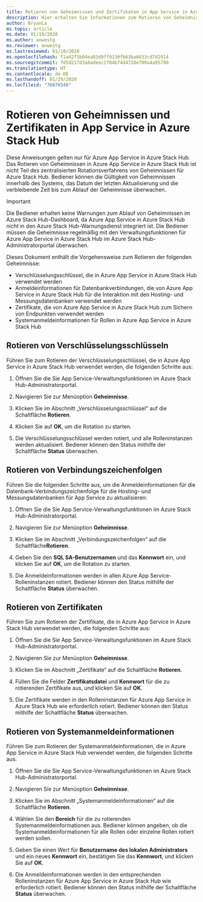 ```yaml
---
title: Rotieren von Geheimnissen und Zertifikaten in App Service in Azure Stack Hub
description: Hier erhalten Sie Informationen zum Rotieren von Geheimnissen und Zertifikaten, die von Azure App Service in Azure Stack Hub verwendet werden.
author: BryanLa
ms.topic: article
ms.date: 01/10/2020
ms.author: anwestg
ms.reviewer: anwestg
ms.lastreviewed: 01/10/2020
ms.openlocfilehash: f1a42f5b04ea83d9ff9130fb63ba6833cd7d2914
ms.sourcegitcommit: fd5d217d3a8adeec2f04b74d4728e709a4a95790
ms.translationtype: HT
ms.contentlocale: de-DE
ms.lasthandoff: 01/29/2020
ms.locfileid: "76876540"
---
```

# <a name="rotate-app-service-on-azure-stack-hub-secrets-and-certificates"></a>Rotieren von Geheimnissen und Zertifikaten in App Service in Azure Stack Hub

Diese Anweisungen gelten nur für Azure App Service in Azure Stack Hub.  Das Rotieren von Geheimnissen in Azure App Service in Azure Stack Hub ist nicht Teil des zentralisierten Rotationsverfahrens von Geheimnissen für Azure Stack Hub.  Bediener können die Gültigkeit von Geheimnissen innerhalb des Systems, das Datum der letzten Aktualisierung und die verbleibende Zeit bis zum Ablauf der Geheimnisse überwachen.

> [!Important]
> Die Bediener erhalten keine Warnungen zum Ablauf von Geheimnissen im Azure Stack Hub-Dashboard, da Azure App Service in Azure Stack Hub nicht in den Azure Stack Hub-Warnungsdienst integriert ist.  Die Bediener müssen die Geheimnisse regelmäßig mit den Verwaltungsfunktionen für Azure App Service in Azure Stack Hub im Azure Stack Hub-Administratorportal überwachen.

Dieses Dokument enthält die Vorgehensweise zum Rotieren der folgenden Geheimnisse:

* Verschlüsselungsschlüssel, die in Azure App Service in Azure Stack Hub verwendet werden
* Anmeldeinformationen für Datenbankverbindungen, die von Azure App Service in Azure Stack Hub für die Interaktion mit den Hosting- und Messungsdatenbanken verwendet werden
* Zertifikate, die von Azure App Service in Azure Stack Hub zum Sichern von Endpunkten verwendet werden
* Systemanmeldeinformationen für Rollen in Azure App Service in Azure Stack Hub

## <a name="rotate-encryption-keys"></a>Rotieren von Verschlüsselungsschlüsseln

Führen Sie zum Rotieren der Verschlüsselungsschlüssel, die in Azure App Service in Azure Stack Hub verwendet werden, die folgenden Schritte aus:

1. Öffnen Sie die Sie App Service-Verwaltungsfunktionen im Azure Stack Hub-Administratorportal.

1. Navigieren Sie zur Menüoption **Geheimnisse**.

1. Klicken Sie im Abschnitt „Verschlüsselungsschlüssel“ auf die Schaltfläche **Rotieren**.

1. Klicken Sie auf **OK**, um die Rotation zu starten.

1. Die Verschlüsselungsschlüssel werden rotiert, und alle Rolleninstanzen werden aktualisiert. Bediener können den Status mithilfe der Schaltfläche **Status** überwachen.

## <a name="rotate-connection-strings"></a>Rotieren von Verbindungszeichenfolgen

Führen Sie die folgenden Schritte aus, um die Anmeldeinformationen für die Datenbank-Verbindungszeichenfolge für die Hosting- und Messungsdatenbanken für App Service zu aktualisieren:

1. Öffnen Sie die Sie App Service-Verwaltungsfunktionen im Azure Stack Hub-Administratorportal.

1. Navigieren Sie zur Menüoption **Geheimnisse**.

1. Klicken Sie im Abschnitt „Verbindungszeichenfolgen“ auf die Schaltfläche**Rotieren**.

1. Geben Sie den **SQL SA-Benutzernamen** und das **Kennwort** ein, und klicken Sie auf **OK**, um die Rotation zu starten. 

1. Die Anmeldeinformationen werden in allen Azure App Service-Rolleninstanzen rotiert. Bediener können den Status mithilfe der Schaltfläche **Status** überwachen.

## <a name="rotate-certificates"></a>Rotieren von Zertifikaten

Führen Sie zum Rotieren der Zertifikate, die in Azure App Service in Azure Stack Hub verwendet werden, die folgenden Schritte aus:

1. Öffnen Sie die Sie App Service-Verwaltungsfunktionen im Azure Stack Hub-Administratorportal.

1. Navigieren Sie zur Menüoption **Geheimnisse**.

1. Klicken Sie im Abschnitt „Zertifikate“ auf die Schaltfläche **Rotieren**.

1. Füllen Sie die Felder **Zertifikatsdatei** und **Kennwort** für die zu rotierenden Zertifikate aus, und klicken Sie auf **OK**.

1. Die Zertifikate werden in den Rolleninstanzen für Azure App Service in Azure Stack Hub wie erforderlich rotiert.  Bediener können den Status mithilfe der Schaltfläche **Status** überwachen.

## <a name="rotate-system-credentials"></a>Rotieren von Systemanmeldeinformationen

Führen Sie zum Rotieren der Systemanmeldeinformationen, die in Azure App Service in Azure Stack Hub verwendet werden, die folgenden Schritte aus:

1. Öffnen Sie die Sie App Service-Verwaltungsfunktionen im Azure Stack Hub-Administratorportal.

1. Navigieren Sie zur Menüoption **Geheimnisse**.

1. Klicken Sie im Abschnitt „Systemanmeldeinformationen“ auf die Schaltfläche **Rotieren**.

1. Wählen Sie den **Bereich** für die zu rotierenden Systemanmeldeinformationen aus.  Bediener können angeben, ob die Systemanmeldeinformationen für alle Rollen oder einzelne Rollen rotiert werden sollen.

1. Geben Sie einen Wert für **Benutzername des lokalen Administrators** und ein neues **Kennwort** ein, bestätigen Sie das **Kennwort**, und klicken Sie auf **OK**.

1. Die Anmeldeinformationen werden in den entsprechenden Rolleninstanzen für Azure App Service in Azure Stack Hub wie erforderlich rotiert.  Bediener können den Status mithilfe der Schaltfläche **Status** überwachen.



